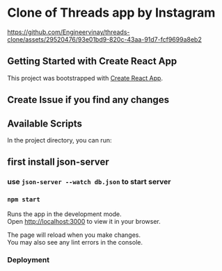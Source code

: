 # Clone of Threads app by Instagram



https://github.com/Engineervinay/threads-clone/assets/29520476/93e01bd9-820c-43aa-91d7-fcf9699a8eb2





## Getting Started with Create React App

This project was bootstrapped with [Create React App](https://github.com/facebook/create-react-app).

## Create Issue if you find any changes

## Available Scripts

In the project directory, you can run:

## first install json-server 
### use `json-server --watch db.json` to start server
### `npm start`

Runs the app in the development mode.\
Open [http://localhost:3000](http://localhost:3000) to view it in your browser.

The page will reload when you make changes.\
You may also see any lint errors in the console.
### Deployment

